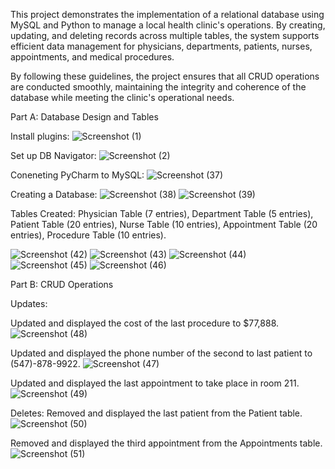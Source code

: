This project demonstrates the implementation of a relational database using MySQL and Python to manage a local health clinic's operations. By creating, updating, and deleting records across multiple tables, the system supports efficient data management for physicians, departments, patients, nurses, appointments, and medical procedures.

By following these guidelines, the project ensures that all CRUD operations are conducted smoothly, maintaining the integrity and coherence of the database while meeting the clinic's operational needs.

Part A: 
Database Design and Tables 

Install plugins:
![Screenshot (1)](https://github.com/Dranell/PythonCapstone-HospitalDatabase/assets/173842921/196462c7-8923-46c2-8d2c-2a8cc90127fb)

Set up DB Navigator:
![Screenshot (2)](https://github.com/Dranell/PythonCapstone-HospitalDatabase/assets/173842921/c94212de-d1b2-43b1-9140-2ece8b498a35)

Coneneting PyCharm to MySQL:
![Screenshot (37)](https://github.com/Dranell/PythonCapstone-HospitalDatabase/assets/173842921/da388a26-974b-44e6-b9a9-77e4c0124820)

Creating a Database:
![Screenshot (38)](https://github.com/Dranell/PythonCapstone-HospitalDatabase/assets/173842921/38f07f82-de12-43ba-a9f6-c7111c098f72)
![Screenshot (39)](https://github.com/Dranell/PythonCapstone-HospitalDatabase/assets/173842921/7477727c-1fab-4862-8171-f8ac9e41249c)



Tables Created:
Physician Table (7 entries), Department Table (5 entries), Patient Table (20 entries), Nurse Table (10 entries), Appointment Table (20 entries), Procedure Table (10 entries).

![Screenshot (42)](https://github.com/Dranell/PythonCapstone-HospitalDatabase/assets/173842921/74e3c8ea-6e77-4cde-997f-ae0fc2d000a6)
![Screenshot (43)](https://github.com/Dranell/PythonCapstone-HospitalDatabase/assets/173842921/43aae18e-b8ff-428a-82f3-ca7e4e9b85d1)
![Screenshot (44)](https://github.com/Dranell/PythonCapstone-HospitalDatabase/assets/173842921/2dd6c5a5-1030-4ffa-96aa-2b306f8345fc)
![Screenshot (45)](https://github.com/Dranell/PythonCapstone-HospitalDatabase/assets/173842921/d06f5051-9aa0-4c04-8622-55625cd825e7)
![Screenshot (46)](https://github.com/Dranell/PythonCapstone-HospitalDatabase/assets/173842921/1e849685-c7e3-4bf8-9ff0-4f03a6d4b735)




Part B: CRUD Operations


Updates:

Updated and displayed the cost of the last procedure to $77,888.
![Screenshot (48)](https://github.com/Dranell/PythonCapstone-HospitalDatabase/assets/173842921/f0cc17f6-778d-4af2-8f77-8f4f937746c6)


Updated and displayed the phone number of the second to last patient to (547)-878-9922.
![Screenshot (47)](https://github.com/Dranell/PythonCapstone-HospitalDatabase/assets/173842921/174c24f6-2090-4e07-bc06-31c4e08e5678)

Updated and displayed the last appointment to take place in room 211.
![Screenshot (49)](https://github.com/Dranell/PythonCapstone-HospitalDatabase/assets/173842921/d906c281-2bd4-47ff-8aad-3e553807c8c4)

Deletes:
Removed and displayed the last patient from the Patient table.
![Screenshot (50)](https://github.com/Dranell/PythonCapstone-HospitalDatabase/assets/173842921/2f42dcb4-a589-4564-b3aa-2e7643a1fe16)


Removed and displayed the third appointment from the Appointments table.
![Screenshot (51)](https://github.com/Dranell/PythonCapstone-HospitalDatabase/assets/173842921/b287cc12-d41d-4b55-a1b8-79606ea1326f)




